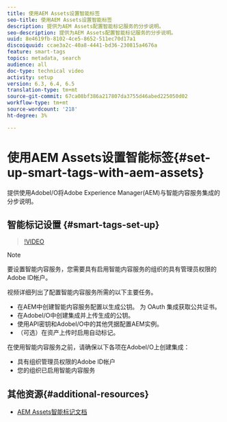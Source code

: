```yaml
---
title: 使用AEM Assets设置智能标签
seo-title: 使用AEM Assets设置智能标签
description: 提供为AEM Assets配置智能标记服务的分步说明。
seo-description: 提供为AEM Assets配置智能标记服务的分步说明。
uuid: 8e4619fb-8102-4ce5-8652-511ec70d17a1
discoiquuid: ccae3a2c-40a8-4441-bd36-230815a4676a
feature: smart-tags
topics: metadata, search
audience: all
doc-type: technical video
activity: setup
version: 6.3, 6.4, 6.5
translation-type: tm+mt
source-git-commit: 67ca08bf386a217807da3755d46abed225050d02
workflow-type: tm+mt
source-wordcount: '218'
ht-degree: 3%

---
```



# 使用AEM Assets设置智能标签{#set-up-smart-tags-with-aem-assets}

提供使用AdobeI/O将Adobe Experience Manager(AEM)与智能内容服务集成的分步说明。

## 智能标记设置 {#smart-tags-set-up}

>[!VIDEO](https://video.tv.adobe.com/v/17023/?quality=12&learn=on)

>[!NOTE]
>
> 要设置智能内容服务，您需要具有启用智能内容服务的组织的具有管理员权限的Adobe ID帐户。

视频详细列出了配置智能内容服务所需的以下主要任务。

* 在AEM中创建智能内容服务配置以生成公钥。 为 OAuth 集成获取公共证书。
* 在AdobeI/O中创建集成并上传生成的公钥。
* 使用API密钥和AdobeI/O中的其他凭据配置AEM实例。
* （可选）在资产上传时启用自动标记。

在使用智能内容服务之前，请确保以下各项在AdobeI/O上创建集成：

* 具有组织管理员权限的Adobe ID帐户
* 您的组织已启用智能内容服务

## 其他资源{#additional-resources}

* [AEM Assets智能标记文档](https://helpx.adobe.com/experience-manager/6-3/assets/using/touch-ui-smart-tags.html)
